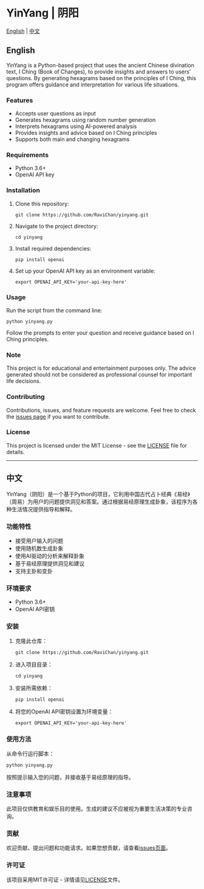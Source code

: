 # YinYang | 阴阳

[English](#english) | [中文](#中文)

<a name="english"></a>
## English

YinYang is a Python-based project that uses the ancient Chinese divination text, I Ching (Book of Changes), to provide insights and answers to users' questions. By generating hexagrams based on the principles of I Ching, this program offers guidance and interpretation for various life situations.

### Features

- Accepts user questions as input
- Generates hexagrams using random number generation
- Interprets hexagrams using AI-powered analysis
- Provides insights and advice based on I Ching principles
- Supports both main and changing hexagrams

### Requirements

- Python 3.6+
- OpenAI API key

### Installation

1. Clone this repository:
   ```
   git clone https://github.com/RaviChan/yinyang.git
   ```

2. Navigate to the project directory:
   ```
   cd yinyang
   ```

3. Install required dependencies:
   ```
   pip install openai
   ```

4. Set up your OpenAI API key as an environment variable:
   ```
   export OPENAI_API_KEY='your-api-key-here'
   ```

### Usage

Run the script from the command line:

```
python yinyang.py
```

Follow the prompts to enter your question and receive guidance based on I Ching principles.

### Note

This project is for educational and entertainment purposes only. The advice generated should not be considered as professional counsel for important life decisions.

### Contributing

Contributions, issues, and feature requests are welcome. Feel free to check the [issues page](https://github.com/RaviChan/yinyang/issues) if you want to contribute.

### License

This project is licensed under the MIT License - see the [LICENSE](LICENSE) file for details.

---

<a name="中文"></a>
## 中文

YinYang（阴阳）是一个基于Python的项目，它利用中国古代占卜经典《易经》（周易）为用户的问题提供洞见和答案。通过根据易经原理生成卦象，该程序为各种生活情况提供指导和解释。

### 功能特性

- 接受用户输入的问题
- 使用随机数生成卦象
- 使用AI驱动的分析来解释卦象
- 基于易经原理提供洞见和建议
- 支持主卦和变卦

### 环境要求

- Python 3.6+
- OpenAI API密钥

### 安装

1. 克隆此仓库：
   ```
   git clone https://github.com/RaviChan/yinyang.git
   ```

2. 进入项目目录：
   ```
   cd yinyang
   ```

3. 安装所需依赖：
   ```
   pip install openai
   ```

4. 将您的OpenAI API密钥设置为环境变量：
   ```
   export OPENAI_API_KEY='your-api-key-here'
   ```

### 使用方法

从命令行运行脚本：

```
python yinyang.py
```

按照提示输入您的问题，并接收基于易经原理的指导。

### 注意事项

此项目仅供教育和娱乐目的使用。生成的建议不应被视为重要生活决策的专业咨询。

### 贡献

欢迎贡献、提出问题和功能请求。如果您想贡献，请查看[issues页面](https://github.com/RaviChan/yinyang/issues)。

### 许可证

该项目采用MIT许可证 - 详情请见[LICENSE](LICENSE)文件。

